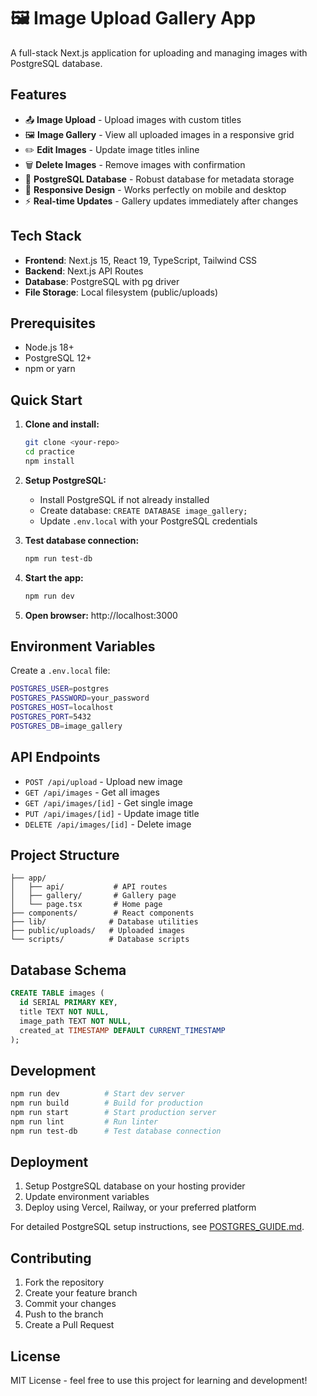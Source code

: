 # 🖼️ Image Upload Gallery App

A full-stack Next.js application for uploading and managing images with PostgreSQL database.

## Features

- 📤 **Image Upload** - Upload images with custom titles
- 🖼️ **Image Gallery** - View all uploaded images in a responsive grid
- ✏️ **Edit Images** - Update image titles inline
- 🗑️ **Delete Images** - Remove images with confirmation
- 🐘 **PostgreSQL Database** - Robust database for metadata storage
- 📱 **Responsive Design** - Works perfectly on mobile and desktop
- ⚡ **Real-time Updates** - Gallery updates immediately after changes

## Tech Stack

- **Frontend**: Next.js 15, React 19, TypeScript, Tailwind CSS
- **Backend**: Next.js API Routes
- **Database**: PostgreSQL with pg driver
- **File Storage**: Local filesystem (public/uploads)

## Prerequisites

- Node.js 18+
- PostgreSQL 12+
- npm or yarn

## Quick Start

1. **Clone and install:**

   ```bash
   git clone <your-repo>
   cd practice
   npm install
   ```

2. **Setup PostgreSQL:**

   - Install PostgreSQL if not already installed
   - Create database: `CREATE DATABASE image_gallery;`
   - Update `.env.local` with your PostgreSQL credentials

3. **Test database connection:**

   ```bash
   npm run test-db
   ```

4. **Start the app:**

   ```bash
   npm run dev
   ```

5. **Open browser:**
   http://localhost:3000

## Environment Variables

Create a `.env.local` file:

```bash
POSTGRES_USER=postgres
POSTGRES_PASSWORD=your_password
POSTGRES_HOST=localhost
POSTGRES_PORT=5432
POSTGRES_DB=image_gallery
```

## API Endpoints

- `POST /api/upload` - Upload new image
- `GET /api/images` - Get all images
- `GET /api/images/[id]` - Get single image
- `PUT /api/images/[id]` - Update image title
- `DELETE /api/images/[id]` - Delete image

## Project Structure

```
├── app/
│   ├── api/           # API routes
│   ├── gallery/       # Gallery page
│   └── page.tsx       # Home page
├── components/        # React components
├── lib/              # Database utilities
├── public/uploads/   # Uploaded images
└── scripts/          # Database scripts
```

## Database Schema

```sql
CREATE TABLE images (
  id SERIAL PRIMARY KEY,
  title TEXT NOT NULL,
  image_path TEXT NOT NULL,
  created_at TIMESTAMP DEFAULT CURRENT_TIMESTAMP
);
```

## Development

```bash
npm run dev          # Start dev server
npm run build        # Build for production
npm run start        # Start production server
npm run lint         # Run linter
npm run test-db      # Test database connection
```

## Deployment

1. Setup PostgreSQL database on your hosting provider
2. Update environment variables
3. Deploy using Vercel, Railway, or your preferred platform

For detailed PostgreSQL setup instructions, see [POSTGRES_GUIDE.md](POSTGRES_GUIDE.md).

## Contributing

1. Fork the repository
2. Create your feature branch
3. Commit your changes
4. Push to the branch
5. Create a Pull Request

## License

MIT License - feel free to use this project for learning and development!

